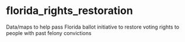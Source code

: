# florida_rights_restoration
Data/maps to help pass Florida ballot initiative to restore voting rights to people with past felony convictions
